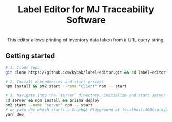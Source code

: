 <h1 align="center"><strong>Label Editor for MJ Traceability Software</strong></h1>

<br />

<div align="center">This editor allows printing of inventory data taken from a URL query string.</div>

## Getting started

```sh
# 1. Clone repo
git clone https://github.com/kybak/label-editor.git && cd label-editor

# 2. Install dependencies and start process
npm install && pm2 start --name "client" npm -- start

# 3. Navigate into the `server` directory, initialize and start server
cd server && npm install && prisma deploy
pm2 start --name "server" npm -- start
# or yarn dev which starts a GraphQL Playground at localhost:4000:playground
yarn dev
```